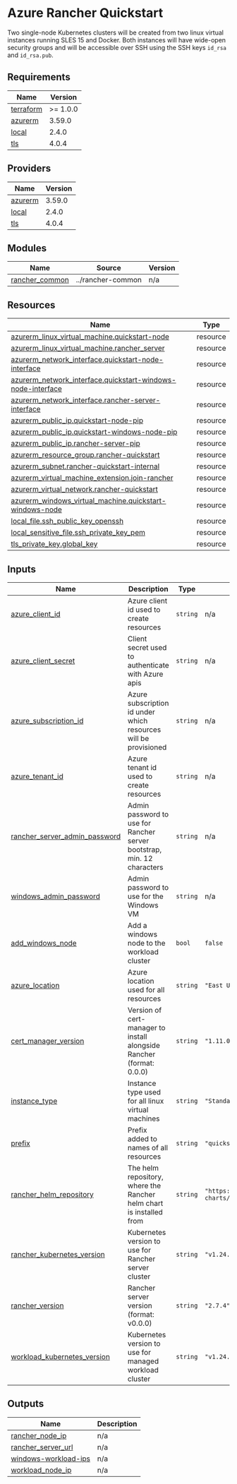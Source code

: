 # Azure Rancher Quickstart

Two single-node Kubernetes clusters will be created from two linux virtual instances running SLES 15 and Docker.
Both instances will have wide-open security groups and will be accessible over SSH using the SSH keys
`id_rsa` and `id_rsa.pub`.

<!-- BEGIN_TF_DOCS -->
## Requirements

| Name | Version |
|------|---------|
| <a name="requirement_terraform"></a> [terraform](#requirement\_terraform) | >= 1.0.0 |
| <a name="requirement_azurerm"></a> [azurerm](#requirement\_azurerm) | 3.59.0 |
| <a name="requirement_local"></a> [local](#requirement\_local) | 2.4.0 |
| <a name="requirement_tls"></a> [tls](#requirement\_tls) | 4.0.4 |

## Providers

| Name | Version |
|------|---------|
| <a name="provider_azurerm"></a> [azurerm](#provider\_azurerm) | 3.59.0 |
| <a name="provider_local"></a> [local](#provider\_local) | 2.4.0 |
| <a name="provider_tls"></a> [tls](#provider\_tls) | 4.0.4 |

## Modules

| Name | Source | Version |
|------|--------|---------|
| <a name="module_rancher_common"></a> [rancher\_common](#module\_rancher\_common) | ../rancher-common | n/a |

## Resources

| Name | Type |
|------|------|
| [azurerm_linux_virtual_machine.quickstart-node](https://registry.terraform.io/providers/hashicorp/azurerm/3.59.0/docs/resources/linux_virtual_machine) | resource |
| [azurerm_linux_virtual_machine.rancher_server](https://registry.terraform.io/providers/hashicorp/azurerm/3.59.0/docs/resources/linux_virtual_machine) | resource |
| [azurerm_network_interface.quickstart-node-interface](https://registry.terraform.io/providers/hashicorp/azurerm/3.59.0/docs/resources/network_interface) | resource |
| [azurerm_network_interface.quickstart-windows-node-interface](https://registry.terraform.io/providers/hashicorp/azurerm/3.59.0/docs/resources/network_interface) | resource |
| [azurerm_network_interface.rancher-server-interface](https://registry.terraform.io/providers/hashicorp/azurerm/3.59.0/docs/resources/network_interface) | resource |
| [azurerm_public_ip.quickstart-node-pip](https://registry.terraform.io/providers/hashicorp/azurerm/3.59.0/docs/resources/public_ip) | resource |
| [azurerm_public_ip.quickstart-windows-node-pip](https://registry.terraform.io/providers/hashicorp/azurerm/3.59.0/docs/resources/public_ip) | resource |
| [azurerm_public_ip.rancher-server-pip](https://registry.terraform.io/providers/hashicorp/azurerm/3.59.0/docs/resources/public_ip) | resource |
| [azurerm_resource_group.rancher-quickstart](https://registry.terraform.io/providers/hashicorp/azurerm/3.59.0/docs/resources/resource_group) | resource |
| [azurerm_subnet.rancher-quickstart-internal](https://registry.terraform.io/providers/hashicorp/azurerm/3.59.0/docs/resources/subnet) | resource |
| [azurerm_virtual_machine_extension.join-rancher](https://registry.terraform.io/providers/hashicorp/azurerm/3.59.0/docs/resources/virtual_machine_extension) | resource |
| [azurerm_virtual_network.rancher-quickstart](https://registry.terraform.io/providers/hashicorp/azurerm/3.59.0/docs/resources/virtual_network) | resource |
| [azurerm_windows_virtual_machine.quickstart-windows-node](https://registry.terraform.io/providers/hashicorp/azurerm/3.59.0/docs/resources/windows_virtual_machine) | resource |
| [local_file.ssh_public_key_openssh](https://registry.terraform.io/providers/hashicorp/local/2.4.0/docs/resources/file) | resource |
| [local_sensitive_file.ssh_private_key_pem](https://registry.terraform.io/providers/hashicorp/local/2.4.0/docs/resources/sensitive_file) | resource |
| [tls_private_key.global_key](https://registry.terraform.io/providers/hashicorp/tls/4.0.4/docs/resources/private_key) | resource |

## Inputs

| Name | Description | Type | Default | Required |
|------|-------------|------|---------|:--------:|
| <a name="input_azure_client_id"></a> [azure\_client\_id](#input\_azure\_client\_id) | Azure client id used to create resources | `string` | n/a | yes |
| <a name="input_azure_client_secret"></a> [azure\_client\_secret](#input\_azure\_client\_secret) | Client secret used to authenticate with Azure apis | `string` | n/a | yes |
| <a name="input_azure_subscription_id"></a> [azure\_subscription\_id](#input\_azure\_subscription\_id) | Azure subscription id under which resources will be provisioned | `string` | n/a | yes |
| <a name="input_azure_tenant_id"></a> [azure\_tenant\_id](#input\_azure\_tenant\_id) | Azure tenant id used to create resources | `string` | n/a | yes |
| <a name="input_rancher_server_admin_password"></a> [rancher\_server\_admin\_password](#input\_rancher\_server\_admin\_password) | Admin password to use for Rancher server bootstrap, min. 12 characters | `string` | n/a | yes |
| <a name="input_windows_admin_password"></a> [windows\_admin\_password](#input\_windows\_admin\_password) | Admin password to use for the Windows VM | `string` | n/a | yes |
| <a name="input_add_windows_node"></a> [add\_windows\_node](#input\_add\_windows\_node) | Add a windows node to the workload cluster | `bool` | `false` | no |
| <a name="input_azure_location"></a> [azure\_location](#input\_azure\_location) | Azure location used for all resources | `string` | `"East US"` | no |
| <a name="input_cert_manager_version"></a> [cert\_manager\_version](#input\_cert\_manager\_version) | Version of cert-manager to install alongside Rancher (format: 0.0.0) | `string` | `"1.11.0"` | no |
| <a name="input_instance_type"></a> [instance\_type](#input\_instance\_type) | Instance type used for all linux virtual machines | `string` | `"Standard_DS2_v2"` | no |
| <a name="input_prefix"></a> [prefix](#input\_prefix) | Prefix added to names of all resources | `string` | `"quickstart"` | no |
| <a name="input_rancher_helm_repository"></a> [rancher\_helm\_repository](#input\_rancher\_helm\_repository) | The helm repository, where the Rancher helm chart is installed from | `string` | `"https://releases.rancher.com/server-charts/latest"` | no |
| <a name="input_rancher_kubernetes_version"></a> [rancher\_kubernetes\_version](#input\_rancher\_kubernetes\_version) | Kubernetes version to use for Rancher server cluster | `string` | `"v1.24.14+k3s1"` | no |
| <a name="input_rancher_version"></a> [rancher\_version](#input\_rancher\_version) | Rancher server version (format: v0.0.0) | `string` | `"2.7.4"` | no |
| <a name="input_workload_kubernetes_version"></a> [workload\_kubernetes\_version](#input\_workload\_kubernetes\_version) | Kubernetes version to use for managed workload cluster | `string` | `"v1.24.14+rke2r1"` | no |

## Outputs

| Name | Description |
|------|-------------|
| <a name="output_rancher_node_ip"></a> [rancher\_node\_ip](#output\_rancher\_node\_ip) | n/a |
| <a name="output_rancher_server_url"></a> [rancher\_server\_url](#output\_rancher\_server\_url) | n/a |
| <a name="output_windows-workload-ips"></a> [windows-workload-ips](#output\_windows-workload-ips) | n/a |
| <a name="output_workload_node_ip"></a> [workload\_node\_ip](#output\_workload\_node\_ip) | n/a |
<!-- END_TF_DOCS -->
